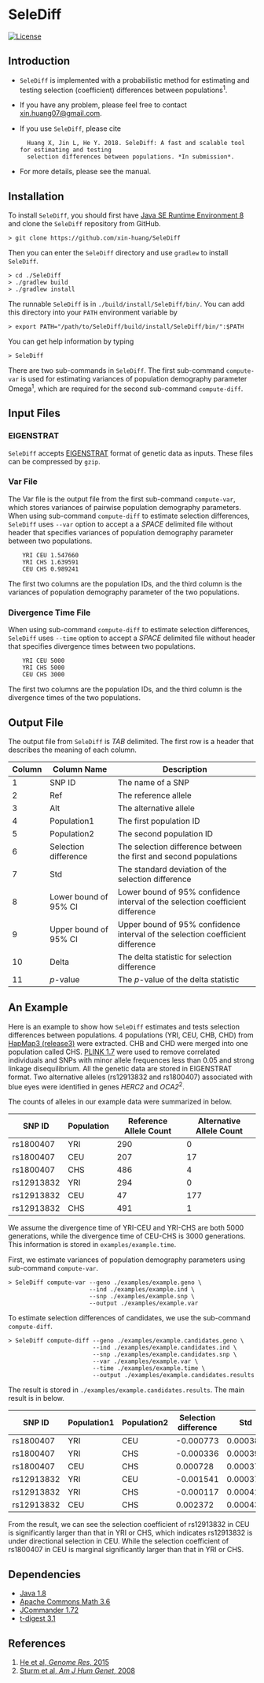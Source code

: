 # SeleDiff
[![License](https://img.shields.io/github/license/mashape/apistatus.svg)](LICENSE)

## Introduction
- `SeleDiff` is implemented with a probabilistic method for estimating and testing selection (coefficient) differences between populations<sup>1</sup>.
- If you have any problem, please feel free to contact xin.huang07@gmail.com.
- If you use `SeleDiff`, please cite 

        Huang X, Jin L, He Y. 2018. SeleDiff: A fast and scalable tool for estimating and testing 
        selection differences between populations. *In submission*.
- For more details, please see the manual.

## Installation
To install `SeleDiff`, you should first have [Java SE Runtime Environment 8](http://www.oracle.com/technetwork/java/javase/downloads/jre8-downloads-2133155.html) and clone the `SeleDiff` repository from GitHub.

    > git clone https://github.com/xin-huang/SeleDiff

Then you can enter the `SeleDiff` directory and use `gradlew` to install `SeleDiff`.

    > cd ./SeleDiff
    > ./gradlew build
    > ./gradlew install
    
The runnable `SeleDiff` is in `./build/install/SeleDiff/bin/`. You can add this directory into your `PATH` environment variable by

    > export PATH="/path/to/SeleDiff/build/install/SeleDiff/bin/":$PATH
    
You can get help information by typing

    > SeleDiff
    
There are two sub-commands in `SeleDiff`. The first sub-command `compute-var` is used for estimating variances of population demography parameter Omega<sup>1</sup>, which are required for the second sub-command `compute-diff`.

## Input Files

### EIGENSTRAT

`SeleDiff` accepts [EIGENSTRAT](http://genepath.med.harvard.edu/~reich/InputFileFormats.htm) format of genetic data as inputs. These files can be compressed by `gzip`.

### Var File

The Var file is the output file from the first sub-command `compute-var`, which stores variances of pairwise population demography parameters. When using sub-command `compute-diff` to estimate selection differences, `SeleDiff` uses `--var` option to accept a a *SPACE* delimited file without header that specifies variances of population demography parameter between two populations.

        YRI CEU 1.547660
        YRI CHS 1.639591
        CEU CHS 0.989241

The first two columns are the population IDs, and the third column is the variances of population demography parameter of the two populations.

### Divergence Time File

When using sub-command `compute-diff` to estimate selection differences, `SeleDiff` uses `--time` option to accept a *SPACE* delimited file without header that specifies divergence times between two populations.
    
        YRI CEU 5000
        YRI CHS 5000
        CEU CHS 3000
            
The first two columns are the population IDs, and the third column is the divergence times of the two populations.

## Output File

The output file from `SeleDiff` is *TAB* delimited. The first row is a header that describes the meaning of each column.

| Column | Column Name | Description |
| ------ | --------------------- | ----------------------------------- |
| 1 | SNP ID | The name of a SNP |
| 2 | Ref | The reference allele |
| 3 | Alt | The alternative allele |
| 4 | Population1 | The first population ID |
| 5 | Population2 | The second population ID |
| 6 | Selection difference | The selection difference between the first and second populations |
| 7 | Std | The standard deviation of the selection difference |
| 8 | Lower bound of 95% CI | Lower bound of 95% confidence interval of the selection coefficient difference |
| 9 | Upper bound of 95% CI | Upper bound of 95% confidence interval of the selection coefficient difference |
| 10 | Delta | The delta statistic for selection difference |
| 11 | *p*-value | The *p*-value of the delta statistic |

## An Example

Here is an example to show how `SeleDiff` estimates and tests selection differences between populations. 4 populations (YRI, CEU, CHB, CHD) from [HapMap3 (release3)](http://hapmap.ncbi.nlm.nih.gov/) were extracted. CHB and CHD were merged into one population called CHS. [PLINK 1.7](http://pngu.mgh.harvard.edu/~purcell/plink/download.shtml) were used to remove correlated individuals and SNPs with minor allele frequences less than 0.05 and strong linkage disequilibrium. All the genetic data are stored in EIGENSTRAT format.
Two alternative alleles (rs12913832 and rs1800407) associated with blue eyes were identified in genes *HERC2* and *OCA2*<sup>2</sup>.

The counts of alleles in our example data were summarized in below.

| SNP ID | Population | Reference Allele Count | Alternative Allele Count |
| ------ | --- | --- | --- |
| rs1800407  | YRI | 290 | 0   |
| rs1800407  | CEU | 207 | 17  |
| rs1800407  | CHS | 486 | 4   |
| rs12913832 | YRI | 294 | 0   |
| rs12913832 | CEU | 47  | 177 |
| rs12913832 | CHS | 491 | 1   |

We assume the divergence time of YRI-CEU and YRI-CHS are both 5000 generations, while the divergence time of CEU-CHS is 3000 generations. This information is stored in `examples/example.time`.

First, we estimate variances of population demography parameters using sub-command `compute-var`.


    > SeleDiff compute-var --geno ./examples/example.geno \
                           --ind ./examples/example.ind \
                           --snp ./examples/example.snp \
                           --output ./examples/example.var


To estimate selection differences of candidates, we use the sub-command `compute-diff`.


    > SeleDiff compute-diff --geno ./examples/example.candidates.geno \
                            --ind ./examples/example.candidates.ind \
                            --snp ./examples/example.candidates.snp \
                            --var ./examples/example.var \
                            --time ./examples/example.time \
                            --output ./examples/example.candidates.results
        
The result is stored in `./examples/example.candidates.results`. The main result is in below.

| SNP ID | Population1 | Population2 | Selection difference | Std | delta | p-value |
| ------ | ------------ | ------------ | -------------- | --------- | --------- | -------- |
| rs1800407  | YRI  | CEU | -0.000773 | 0.000380 | 4.129 | 0.042154 |
| rs1800407  | YRI  | CHS | -0.000336 | 0.000393 | 0.731 | 0.392559 |
| rs1800407  | CEU  | CHS | 0.000728  | 0.000377 | 3.730 | 0.053443 |
| rs12913832 | YRI  | CEU | -0.001541 | 0.000378 | 16.583 | 0.000047 |
| rs12913832 | YRI  | CHS | -0.000117 | 0.000415 | 0.080  | 0.777297 |
| rs12913832 | CEU  | CHS | 0.002372  | 0.000433 | 30.062 | 0.000000 |

From the result, we can see the selection coefficient of rs12913832 in CEU is significantly larger than that in YRI or CHS, which indicates rs12913832 is under directional selection in CEU. While the selection coefficient of rs1800407 in CEU is marginal significantly larger than that in YRI or CHS.

## Dependencies
- [Java 1.8](http://www.oracle.com/technetwork/java/javase/downloads/jdk8-downloads-2133151.html)
- [Apache Commons Math 3.6](https://commons.apache.org/proper/commons-math/index.html)
- [JCommander 1.72](http://mvnrepository.com/artifact/com.beust/jcommander/1.72)
- [t-digest 3.1](https://github.com/tdunning/t-digest)

## References
1. [He et al, *Genome Res*, 2015](http://genome.cshlp.org/content/early/2015/10/13/gr.192336.115.abstract)
2. [Sturm et al, *Am J Hum Genet*, 2008](https://linkinghub.elsevier.com/retrieve/pii/S0002-9297(07)00040-7)
